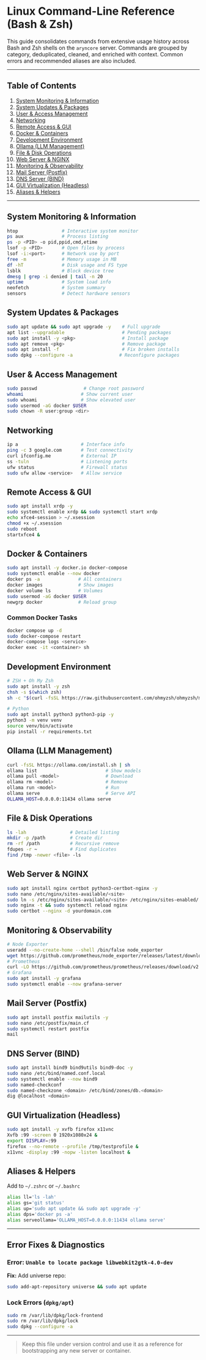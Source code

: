 # Linux Command-Line Reference (Bash & Zsh)

This guide consolidates commands from extensive usage history across Bash and Zsh shells on the `aryncore` server. Commands are grouped by category, deduplicated, cleaned, and enriched with context. Common errors and recommended aliases are also included.

---

## Table of Contents

1. [System Monitoring & Information](#system-monitoring--information)
2. [System Updates & Packages](#system-updates--packages)
3. [User & Access Management](#user--access-management)
4. [Networking](#networking)
5. [Remote Access & GUI](#remote-access--gui)
6. [Docker & Containers](#docker--containers)
7. [Development Environment](#development-environment)
8. [Ollama (LLM Management)](#ollama-llm-management)
9. [File & Disk Operations](#file--disk-operations)
10. [Web Server & NGINX](#web-server--nginx)
11. [Monitoring & Observability](#monitoring--observability)
12. [Mail Server (Postfix)](#mail-server-postfix)
13. [DNS Server (BIND)](#dns-server-bind)
14. [GUI Virtualization (Headless)](#gui-virtualization-headless)
15. [Aliases & Helpers](#aliases--helpers)

---

## System Monitoring & Information

```bash
htop                # Interactive system monitor
ps aux              # Process listing
ps -p <PID> -o pid,ppid,cmd,etime
lsof -p <PID>       # Open files by process
lsof -i:<port>      # Network use by port
free -m             # Memory usage in MB
df -hT              # Disk usage and FS type
lsblk               # Block device tree
dmesg | grep -i denied | tail -n 20
uptime              # System load info
neofetch            # System summary
sensors             # Detect hardware sensors
```

## System Updates & Packages

```bash
sudo apt update && sudo apt upgrade -y    # Full upgrade
apt list --upgradable                     # Pending packages
sudo apt install -y <pkg>                 # Install package
sudo apt remove <pkg>                     # Remove package
sudo apt install -f                       # Fix broken installs
sudo dpkg --configure -a                 # Reconfigure packages
```

## User & Access Management

```bash
sudo passwd                 # Change root password
whoami                     # Show current user
sudo whoami                # Show elevated user
sudo usermod -aG docker $USER
sudo chown -R user:group <dir>
```

## Networking

```bash
ip a                       # Interface info
ping -c 3 google.com       # Test connectivity
curl ifconfig.me           # External IP
ss -tuln                   # Listening ports
ufw status                 # Firewall status
sudo ufw allow <service>   # Allow service
```

## Remote Access & GUI

```bash
sudo apt install xrdp -y
sudo systemctl enable xrdp && sudo systemctl start xrdp
echo xfce4-session > ~/.xsession
chmod +x ~/.xsession
sudo reboot
startxfce4 &
```

## Docker & Containers

```bash
sudo apt install -y docker.io docker-compose
sudo systemctl enable --now docker
docker ps -a              # All containers
docker images             # Show images
docker volume ls          # Volumes
sudo usermod -aG docker $USER
newgrp docker             # Reload group
```

### Common Docker Tasks

```bash
docker compose up -d
sudo docker-compose restart
docker-compose logs <service>
docker exec -it <container> sh
```

## Development Environment

```bash
# ZSH + Oh My Zsh
sudo apt install -y zsh
chsh -s $(which zsh)
sh -c "$(curl -fsSL https://raw.githubusercontent.com/ohmyzsh/ohmyzsh/master/tools/install.sh)"

# Python
sudo apt install python3 python3-pip -y
python3 -m venv venv
source venv/bin/activate
pip install -r requirements.txt
```

## Ollama (LLM Management)

```bash
curl -fsSL https://ollama.com/install.sh | sh
ollama list                         # Show models
ollama pull <model>                 # Download
ollama rm <model>                   # Remove
ollama run <model>                  # Run
ollama serve                        # Serve API
OLLAMA_HOST=0.0.0.0:11434 ollama serve
```

## File & Disk Operations

```bash
ls -lah                # Detailed listing
mkdir -p /path         # Create dir
rm -rf /path           # Recursive remove
fdupes -r ~            # Find duplicates
find /tmp -newer <file> -ls
```

## Web Server & NGINX

```bash
sudo apt install nginx certbot python3-certbot-nginx -y
sudo nano /etc/nginx/sites-available/<site>
sudo ln -s /etc/nginx/sites-available/<site> /etc/nginx/sites-enabled/
sudo nginx -t && sudo systemctl reload nginx
sudo certbot --nginx -d yourdomain.com
```

## Monitoring & Observability

```bash
# Node Exporter
useradd --no-create-home --shell /bin/false node_exporter
wget https://github.com/prometheus/node_exporter/releases/latest/download/node_exporter-1.8.0.linux-amd64.tar.gz
# Prometheus
curl -LO https://github.com/prometheus/prometheus/releases/download/v2.52.0/prometheus-2.52.0.linux-amd64.tar.gz
# Grafana
sudo apt install -y grafana
sudo systemctl enable --now grafana-server
```

## Mail Server (Postfix)

```bash
sudo apt install postfix mailutils -y
sudo nano /etc/postfix/main.cf
sudo systemctl restart postfix
mail
```

## DNS Server (BIND)

```bash
sudo apt install bind9 bind9utils bind9-doc -y
sudo nano /etc/bind/named.conf.local
sudo systemctl enable --now bind9
sudo named-checkconf
sudo named-checkzone <domain> /etc/bind/zones/db.<domain>
dig @localhost <domain>
```

## GUI Virtualization (Headless)

```bash
sudo apt install -y xvfb firefox x11vnc
Xvfb :99 -screen 0 1920x1080x24 &
export DISPLAY=:99
firefox --no-remote --profile /tmp/testprofile &
x11vnc -display :99 -nopw -listen localhost &
```

## Aliases & Helpers

Add to `~/.zshrc` or `~/.bashrc`

```bash
alias ll='ls -lah'
alias gs='git status'
alias up='sudo apt update && sudo apt upgrade -y'
alias dps='docker ps -a'
alias serveollama='OLLAMA_HOST=0.0.0.0:11434 ollama serve'
```

---

## Error Fixes & Diagnostics

### Error: `Unable to locate package libwebkit2gtk-4.0-dev`

**Fix:** Add universe repo:

```bash
sudo add-apt-repository universe && sudo apt update
```

### Lock Errors (`dpkg/apt`)

```bash
sudo rm /var/lib/dpkg/lock-frontend
sudo rm /var/lib/dpkg/lock
sudo dpkg --configure -a
```

---

> Keep this file under version control and use it as a reference for bootstrapping any new server or container.
